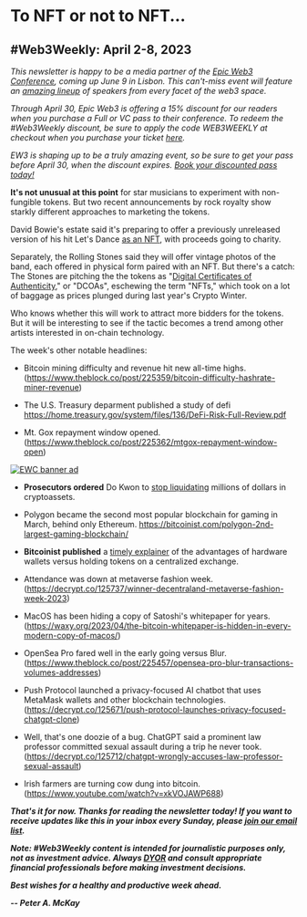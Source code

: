 # To NFT or not to NFT...
## #Web3Weekly: April 2-8, 2023

*This newsletter is happy to be a media partner of the [Epic Web3 Conference](https://www.epicweb3.com/), coming up June 9 in Lisbon. This can't-miss event will feature an [amazing lineup](https://www.epicweb3.com/#speaker) of speakers from every facet of the web3 space.*

*Through April 30, Epic Web3 is offering a 15% discount for our readers when you purchase a Full or VC pass to their conference. To redeem the #Web3Weekly discount, be sure to apply the code WEB3WEEKLY at checkout when you purchase your ticket [here](http://bit.ly/3kDskvF).*

*EW3 is shaping up to be a truly amazing event, so be sure to get your pass before April 30, when the discount expires. [Book your discounted pass today!](http://bit.ly/3kDskvF)*

**It's not unusual at this point** for star musicians to experiment with non-fungible tokens. But two recent announcements by rock royalty show starkly different approaches to marketing the tokens.

David Bowie's estate said it's preparing to offer a previously unreleased version of his hit Let's Dance [as an NFT](https://decrypt.co/125653/unreleased-david-bowie-recording-debut-music-nft), with proceeds going to charity.

Separately, the Rolling Stones said they will offer  vintage photos of the band, each offered in physical form paired with an NFT. But there's a catch: The Stones are pitching the the tokens as "[Digital Certificates of Authenticity](https://www.theblock.co/post/225338/rolling-stones-nfts-digital-certificates-of-authenticity)," or "DCOAs", eschewing the term "NFTs," which took on a lot of baggage as prices plunged during last year's Crypto Winter.

Who knows whether this will work to attract more bidders for the tokens. But it will be interesting to see if the tactic becomes a trend among other artists interested in on-chain technology.

The week's other notable headlines:

- Bitcoin mining difficulty and revenue hit new all-time highs. (https://www.theblock.co/post/225359/bitcoin-difficulty-hashrate-miner-revenue)

- The U.S. Treasury deparment published a study of defi
https://home.treasury.gov/system/files/136/DeFi-Risk-Full-Review.pdf <!-- | Most criminal activity still takes place in fiat, not crypto, according to a new U.S. Treasury Deparment report. (https://decrypt.co/125623/crooks-defi-crypto-fiat-treasury) | https://www.coindesk.com/policy/2023/04/06/us-treasury-warns-that-defi-used-by-north-korea-scammers-to-launder-dirty-money/ | https://decrypt.co/125683/north-koreas-malicious-cyber-activities-deeply-concerning-say-us-japan-south-korea-report -->

- Mt. Gox repayment window opened. (https://www.theblock.co/post/225362/mtgox-repayment-window-open)

[![EWC banner ad](https://w3w.news/img/sponsored/ewc-banner.png)](http://bit.ly/3kDskvF)

- **Prosecutors ordered** Do Kwon to [stop liquidating](https://bitcoinist.com/do-kwon-ordered-to-halt-crypto-liquidation/) millions of dollars in cryptoassets.

- Polygon became the second most popular blockchain for gaming in March, behind only Ethereum. https://bitcoinist.com/polygon-2nd-largest-gaming-blockchain/

- **Bitcoinist published** a [timely explainer](https://bitcoinist.com/why-you-need-a-bitcoin-hardware-wallet/) of the advantages of hardware wallets versus holding tokens on a centralized exchange.

- Attendance was down at metaverse fashion week. (https://decrypt.co/125737/winner-decentraland-metaverse-fashion-week-2023)

- MacOS has been hiding a copy of Satoshi's whitepaper for years. (https://waxy.org/2023/04/the-bitcoin-whitepaper-is-hidden-in-every-modern-copy-of-macos/)

- OpenSea Pro fared well in the early going versus Blur. (https://www.theblock.co/post/225457/opensea-pro-blur-transactions-volumes-addresses)

- Push Protocol launched a privacy-focused AI chatbot that uses MetaMask wallets and other blockchain technologies. (https://decrypt.co/125671/push-protocol-launches-privacy-focused-chatgpt-clone)

- Well, that's one doozie of a bug. ChatGPT said a prominent law professor committed sexual assault during a trip he never took. (https://decrypt.co/125712/chatgpt-wrongly-accuses-law-professor-sexual-assault)

- Irish farmers are turning cow dung into bitcoin. (https://www.youtube.com/watch?v=xkVOJAWP688)

<!--

**Kevin Reynolds, CoinDesk's editor in chief,** just sounded a loud alarm about American crypto regulation.  

In [an editorial](https://www.coindesk.com/consensus-magazine/2023/03/30/coindesk-editorial-it-sure-looks-like-the-us-is-trying-to-kill-crypto/) published March 30, Reynolds addressed growing complaints in the crypto industry that several U.S. regulatory agencies are effectively coordinating to choke off *all* companies in the sector, regardless of involvement in any specific wrongdoing and without any sweeping legislative ban in place.

Reynolds stopped just short of endorsing this assertion. But he also noted it's "increasingly hard to argue against," considering recent anti-crypto provisions in the rescue plan for Silicon Valley Bank and other measures.




**Several crypto industry insiders** lately have claimed that

It's an explosive accusation -- and difficult to prove.

Kevin Reynolds, CoinDesk's editor in chief.

**In a new editorial,** CoinDesk's top editor Kevin Reynolds addressed the accusation that U.S. regulators are trying to squeeze *all* crypto companies out of the country's financial system, regardless of

says it's [] the

*But whether this is a coordinated effort against crypto or not may be irrelevant. Some people are convinced it’s real, and not just my friend Harry. The idea is rampant now: The U.S. has it in for crypto. So some firms are looking at moving overseas, while others are worried they will lose or be unable to obtain bank accounts. And it’s not just industry folk who believe this. Bankers, for instance, are declining invitations to speak at crypto gatherings, fearful of painting targets on their institutions’ backs.*

*Without a significant change of course by the Biden administration, the view that the U.S. is anti-crypto will soon become too entrenched to uproot. The fact that most of the U.S. government’s actions have been punitive rather than constructive is a huge factor.*

https://www.coindesk.com/consensus-magazine/2023/03/30/coindesk-editorial-it-sure-looks-like-the-us-is-trying-to-kill-crypto/

- Bloomberg: Uniswap monthly volume surpassed Coinbase. <!-- Need link

- New BRICS currency? <!-- Need link. Some search results: https://duckduckgo.com/?q=new+brics+currency&t=brave&iar=news&ia=news

- Angwin: Don' buy anything advertised to you online. <!-- https://www.nytimes.com/2023/04/06/opinion/online-advertising-privacy-data-surveillance-consumer-quality.html

- Fode Diop vid on using ChatGPT to learn bitcoin programming. https://www.youtube.com/watch?v=NeM3WlFZO8E

- Openeden launched tokenized U.S. Treasuries. <!-- Need link

- More than $1 billion in gold has been tokenized. (https://www.theblock.co/post/224950/tokenized-gold-tops-1-billion-market-cap-amid-banking-crisis-concerns)

- Police are still looking for the killer of a Cash app co-founder. (https://www.theblock.co/post/224979/bob-lee-cashapp-mobilecoin-stabbed-death-suspects)

- Paxos's application for a banking charter has expired. (https://www.theblock.co/post/225442/paxos-national-charter-application-expired)

- Satoshi's birthday was Wednesday. (https://www.coindesk.com/consensus-magazine/2023/04/05/happy-48th-birthday-satoshi-nakamoto/)

-->

_**That's it for now. Thanks for reading the newsletter today! If you want to receive updates like this in your inbox every Sunday, please [join our email list](https://w3w.news).**_

_**Note: #Web3Weekly content is intended for journalistic purposes only, not as investment advice. Always [DYOR](https://www.urbandictionary.com/define.php?term=DYOR) and consult appropriate financial professionals before making investment decisions.**_

_**Best wishes for a healthy and productive week ahead.**_  

_**-- Peter A. McKay**_
